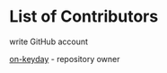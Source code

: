 # List of Contributors

write GitHub account

[on-keyday](https://github.com/on-keyday) - repository owner
